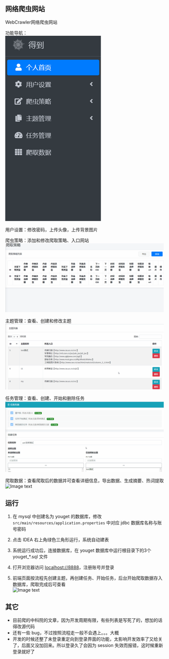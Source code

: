 ## 网络爬虫网站
WebCrawler网络爬虫网站  
  
功能导航：  
![Image text](screenShot/%E5%AF%BC%E8%88%AA%E6%A0%8F.gif)  
  
用户设置：修改密码，上传头像，上传背景图片  
  
爬虫策略：添加和修改爬取策略、入口网站  
![Image text](screenShot/%E7%88%AC%E5%8F%96%E7%AD%96%E7%95%A5.gif)  
  
主题管理：查看、创建和修改主题  
![Image text](screenShot/%E4%B8%BB%E9%A2%98%E5%88%97%E8%A1%A8.gif)  
  
任务管理：查看、创建、开始和删除任务  
![Image text](screenShot/%E4%BB%BB%E5%8A%A1%E5%88%97%E8%A1%A8.gif)  
  
爬取数据：查看爬取后的数据并可查看详细信息，导出数据、生成摘要、热词提取  
![Image text](screenShot/%E7%88%AC%E5%8F%96%E6%95%B0%E6%8D%AE.gif)

## 运行

1. 在 mysql 中创建名为 youget 的数据库，修改 `src/main/resources/application.properties` 中对应 jdbc 数据库名称与账号密码

2. 点击 IDEA 右上角绿色三角形运行，系统自动建表

3. 系统运行成功后，连接数据库，在 youget 数据库中运行根目录下的3个 youget_*.sql 文件

4. 打开浏览器访问 [localhost://8888](http://localhost:8888/)，注册账号并登录

5. 前端页面按流程先创建主题，再创建任务、开始任务，后台开始爬取数据存入数据库，爬取完成后可查看  
  ![Image text](screenShot/process.gif)

## 其它

- 目前爬的中科院的文章，因为开发周期有限，有些列表是写死了的，想加的话得改源代码
- 还有一些 bug，不过按照流程走一般不会遇上。。。大概
- 开发的时候还整了未登录重定向到登录界面的功能，太影响开发效率了又给关了，后面又没加回来。所以登录久了会因为 session 失效而报错，这时候重新登录就好了
